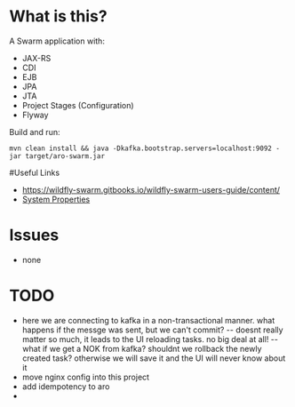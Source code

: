# What is this?

A Swarm application with:

- JAX-RS
- CDI
- EJB
- JPA
- JTA
- Project Stages (Configuration)
- Flyway

Build and run:

    mvn clean install && java -Dkafka.bootstrap.servers=localhost:9092 -jar target/aro-swarm.jar

#Useful Links

- https://wildfly-swarm.gitbooks.io/wildfly-swarm-users-guide/content/
- [System Properties](https://wildfly-swarm.gitbooks.io/wildfly-swarm-users-guide/content/configuration_properties.html)

# Issues

- none

# TODO

- here we are connecting to kafka in a non-transactional manner. what happens if the messge was sent, but we can't commit?
-- doesnt really matter so much, it leads to the UI reloading tasks. no big deal at all!
-- what if we get a NOK from kafka? shouldnt we rollback the newly created task? otherwise we will save it and the UI will never know about it
- move nginx config into this project
- add idempotency to aro
-